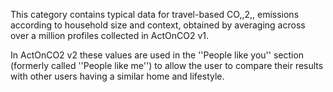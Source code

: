 This category contains typical data for travel-based CO,,2,, emissions
according to household size and context, obtained by averaging across
over a million profiles collected in ActOnCO2 v1.

In ActOnCO2 v2 these values are used in the ''People like you'' section
(formerly called ''People like me'') to allow the user to compare their
results with other users having a similar home and lifestyle.

